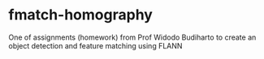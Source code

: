 # fmatch-homography
One of assignments (homework) from Prof Widodo Budiharto to create an object detection and feature matching using FLANN
